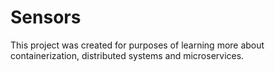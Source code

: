 # Sensors

This project was created for purposes of learning more about containerization, distributed systems and microservices.